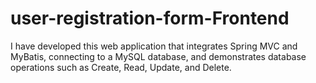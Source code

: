 # user-registration-form-Frontend
I have developed this web application that integrates Spring MVC and MyBatis, connecting to a MySQL database, and demonstrates database operations such as Create, Read, Update, and Delete.
